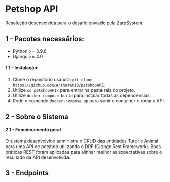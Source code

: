 # Petshop API
Resolução desenvolvida para o desafio enviado pela ZarpSystem.

## 1 - Pacotes necessários:
  * Python >= 3.9.6
  * Django >= 4.0
  
#### 1.1 - Instalação:
  1. Clone o repositório usando: <code>git clone https://github.com/ArthurGM18/petshopAPI</code>.
  2. Utilize <code>cd petshopAPI/</code> para entrar na pasta raiz do projeto.
  3. Utilize <code>docker-compose build</code> para instalar todas as dependências.
  4. Rode o comando <code>docker-compose up</code> para subir o container e rodar a API.
 
## 2 - Sobre o Sistema

#### 2.1 - Funcionamento geral

  O sistema desenvolvido administra o CRUD das entidades Tutor e Animal para uma API de petshop utilizando o DRF (Django Rest Framework). Boas práticas REST foram aplicadas para alinhar melhor as expectativas sobre o resultado da API desenvolvida.
  
## 3 - Endpoints
